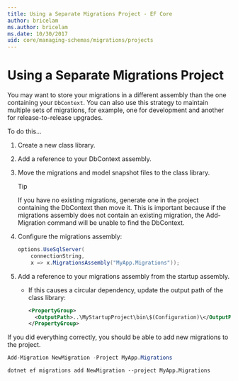 ```yaml
---
title: Using a Separate Migrations Project - EF Core
author: bricelam
ms.author: bricelam
ms.date: 10/30/2017
uid: core/managing-schemas/migrations/projects
---
```


# Using a Separate Migrations Project

You may want to store your migrations in a different assembly than the one containing your `DbContext`. You can also use this strategy to maintain multiple sets of migrations, for example, one for development and another for release-to-release upgrades.

To do this...

1. Create a new class library.

2. Add a reference to your DbContext assembly.

3. Move the migrations and model snapshot files to the class library.
   > [!TIP]
   > If you have no existing migrations, generate one in the project containing the DbContext then move it.
   > This is important because if the migrations assembly does not contain an existing migration, the Add-Migration command will be unable to find the DbContext.

4. Configure the migrations assembly:

   ``` csharp
   options.UseSqlServer(
       connectionString,
       x => x.MigrationsAssembly("MyApp.Migrations"));
   ```

5. Add a reference to your migrations assembly from the startup assembly.
   * If this causes a circular dependency, update the output path of the class library:

     ``` xml
     <PropertyGroup>
       <OutputPath>..\MyStartupProject\bin\$(Configuration)\</OutputPath>
     </PropertyGroup>
     ```

If you did everything correctly, you should be able to add new migrations to the project.

``` powershell
Add-Migration NewMigration -Project MyApp.Migrations
```

``` Console
dotnet ef migrations add NewMigration --project MyApp.Migrations
```
